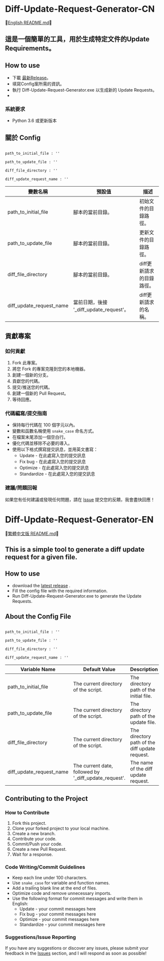 # Diff-Update-Request-Generator-CN

📖[English README.md](#Diff-Update-Request-Generator-EN)📖

## 這是一個簡單的工具，用於生成特定文件的Update Requirements。

## How to use
- 下載 [最新Release](https://github.com/KXX-GSS/Diff_Update_Request_Generator/releases)。
- 填寫Config案所需的資訊。
- 執行 Diff-Update-Request-Generator.exe 以生成新的 Update Requests。
- 
### 系統要求
- Python 3.6 或更新版本

## 關於 Config 
```

path_to_initial_file : ''

path_to_update_file : ''

diff_file_directory : ''

diff_update_request_name : ''
```
| 變數名稱                      | 預設值                                   | 描述                                                         |
|------------------------------|---------------------------------------|------------------------------------------------------------|
| path_to_initial_file         | 腳本的當前目錄。                        | 初始文件的目錄路徑。                                         |
| path_to_update_file          | 腳本的當前目錄。                        | 更新文件的目錄路徑。                                         |
| diff_file_directory          | 腳本的當前目錄。                        | diff更新請求的目錄路徑。                                     |
| diff_update_request_name     | 當前日期，後接 '_diff_update_request'。 | diff更新請求的名稱。                                         |

## 貢獻專案

### 如何貢獻

1. Fork 此專案。
2. 將您 Fork 的專案克隆到您的本地機器。
3. 創建一個新的分支。
4. 貢獻您的代碼。
5. 提交/推送您的代碼。
6. 創建一個新的 Pull Request。
7. 等待回應。

### 代碼編寫/提交指南

* 保持每行代碼在 100 個字元以內。
* 變數和函數名稱使用 `snake_case` 命名方式。
* 在檔案末尾添加一個空白行。
* 優化代碼並移除不必要的導入。
* 使用以下格式撰寫提交訊息，並用英文書寫：
  * Update - 在此處寫入您的提交訊息
  * Fix bug - 在此處寫入您的提交訊息
  * Optimize - 在此處寫入您的提交訊息
  * Standardize - 在此處寫入您的提交訊息

### 建議/問題回報

如果您有任何建議或發現任何問題，請在 [Issue](https://github.com/KXX-GSS/Diff_Update_Request_Generator/issues) 提交您的反饋，我會盡快回應！

# Diff-Update-Request-Generator-EN

📖[繁體中文版 README.md](#Diff-Update-Request-Generator-CN)📖

## This is a simple tool to generate a diff update request for a given file.

## How to use
- download the [latest release](https://github.com/KXX-GSS/Diff_Update_Request_Generator/releases)  .
- Fill the config file with the required information.
- Run Diff-Update-Request-Generator.exe to generate the Update Requests.

## About the Config File
```

path_to_initial_file : ''

path_to_update_file : ''

diff_file_directory : ''

diff_update_request_name : ''
```
| Variable Name           | Default Value                         | Description                                            |
|-------------------------|---------------------------------------|--------------------------------------------------------|
| path_to_initial_file    | The current directory of the script.  | The directory path of the initial file.                |
| path_to_update_file     | The current directory of the script.  | The directory path of the update file.                 |
| diff_file_directory     | The current directory of the script.  | The directory path of the diff update request.         |
| diff_update_request_name | The current date, followed by '_diff_update_request'. | The name of the diff update request.                   |

## Contributing to the Project

### How to Contribute

1. Fork this project.
2. Clone your forked project to your local machine.
3. Create a new branch.
4. Contribute your code.
5. Commit/Push your code.
6. Create a new Pull Request.
7. Wait for a response.

### Code Writing/Commit Guidelines

* Keep each line under 100 characters.
* Use `snake_case` for variable and function names.
* Add a trailing blank line at the end of files.
* Optimize code and remove unnecessary imports.
* Use the following format for commit messages and write them in English:
  * Update - your commit messages here
  * Fix bug - your commit messages here
  * Optimize - your commit messages here
  * Standardize - your commit messages here

### Suggestions/Issue Reporting

If you have any suggestions or discover any issues, please submit your feedback in the [Issues](https://github.com/KXX-GSS/Diff_Update_Request_Generator/issues) section, and I will respond as soon as possible!
